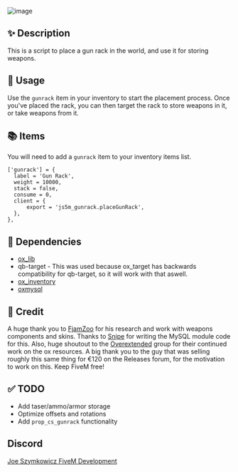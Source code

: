 ![image](https://github.com/JoeSzymkowiczFiveM/js5m_gunrack/assets/70592880/2bf98aaa-6a64-4bad-b905-38d7dad4d09f)
## ✨ Description
This is a script to place a gun rack in the world, and use it for storing weapons.

## 👀 Usage
Use the `gunrack` item in your inventory to start the placement process. Once you've placed the rack, you can then target the rack to store weapons in it, or take weapons from it.

## 📚 Items
You will need to add a `gunrack` item to your inventory items list.

```
['gunrack'] = {
  label = 'Gun Rack',
  weight = 10000,
  stack = false,
  consume = 0,
  client = {
      export = 'js5m_gunrack.placeGunRack',
  },
},
```

## 🔗 Dependencies
- [ox_lib](https://github.com/overextended/ox_lib)
- qb-target - This was used because ox_target has backwards compatibility for qb-target, so it will work with that aswell.
- [ox_inventory](https://github.com/overextended/ox_inventory)
- [oxmysql](https://github.com/overextended/oxmysql)

## 👐 Credit
A huge thank you to [FjamZoo](https://github.com/FjamZoo) for his research and work with weapons components and skins. Thanks to [Snipe](https://github.com/pushkart2) for writing the MySQL module code for this. Also, huge shoutout to the [Overextended](https://github.com/overextended) group for their continued work on the ox resources. A big thank you to the guy that was selling roughly this same thing for €120 on the Releases forum, for the motivation to work on this. Keep FiveM free!


## ✅ TODO
- Add taser/ammo/armor storage
- Optimize offsets and rotations
- Add `prop_cs_gunrack` functionality

## Discord
[Joe Szymkowicz FiveM Development](https://discord.gg/5vPGxyCB4z)

